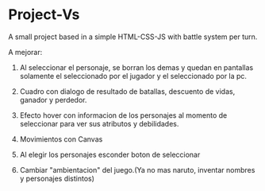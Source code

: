 # Project-Vs
A small project based in a simple HTML-CSS-JS with battle system per turn. 


A mejorar: 

1) Al seleccionar el personaje, se borran los demas y quedan en pantallas solamente el seleccionado por el jugador y el seleccionado por la pc.

2) Cuadro con dialogo de resultado de batallas, descuento de vidas, ganador y perdedor. 

3) Efecto hover con informacion de los personajes al momento de seleccionar para ver sus atributos y debilidades. 

4) Movimientos con Canvas

5) Al elegir los personajes esconder boton de seleccionar

6) Cambiar "ambientacion" del juego.(Ya no mas naruto, inventar nombres y personajes distintos)


